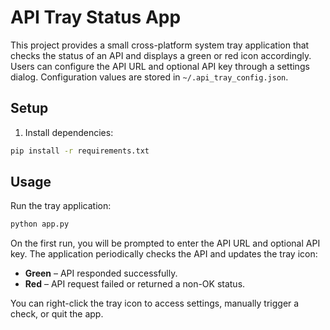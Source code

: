 # API Tray Status App

This project provides a small cross-platform system tray application that checks the status of an API and displays a green or red icon accordingly. Users can configure the API URL and optional API key through a settings dialog. Configuration values are stored in `~/.api_tray_config.json`.

## Setup

1. Install dependencies:

```bash
pip install -r requirements.txt
```

## Usage

Run the tray application:

```bash
python app.py
```

On the first run, you will be prompted to enter the API URL and optional API key. The application periodically checks the API and updates the tray icon:

- **Green** – API responded successfully.
- **Red** – API request failed or returned a non-OK status.

You can right-click the tray icon to access settings, manually trigger a check, or quit the app.
